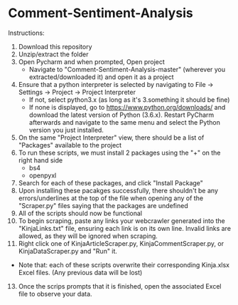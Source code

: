 # Comment-Sentiment-Analysis
Instructions:
1. Download this repository
2. Unzip/extract the folder
3. Open Pycharm and when prompted, Open project
   * Navigate to "Comment-Sentiment-Analysis-master" (wherever you extracted/downloaded it) and open it as a project
5. Ensure that a python interpreter is selected by navigating to File -> Settings -> Project -> Project Interpreter
   * If not, select python3.x (as long as it's 3.something it should be fine)
   * If none is displayed, go to https://www.python.org/downloads/ and download the latest version of Python (3.6.x). Restart PyCharm afterwards and navigate to the same menu and select the Python version you just installed. 
6. On the same "Project Interpreter" view, there should be a list of "Packages" available to the project
7. To run these scripts, we must install 2 packages using the "+" on the right hand side
   * bs4
   * openpyxl
8. Search for each of these packages, and click "Install Package"
9. Upon installing these pacakges successfully, there shouldn't be any errors/underlines at the top of the file when opening any of the "Scraper.py" files saying that the packages are undefined
10. All of the scripts should now be functional
11. To begin scraping, paste any links your webcrawler generated into the "KinjaLinks.txt" file, ensuring each link is on its own line. Invalid links are allowed, as they will be ignored when scraping.
12. Right click one of KinjaArticleScraper.py, KinjaCommentScraper.py, or KinjaDataScraper.py and "Run" it.
   * Note that: each of these scripts overwrite their corresponding Kinja.xlsx Excel files. (Any previous data will be lost)
13. Once the scrips prompts that it is finished, open the associated Excel file to observe your data.
